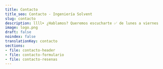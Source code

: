 ```yaml
---
title: Contacto
title_seo: Contacto - Ingeniería Solvent
slug: contacto
description: llll➤ ¿Hablamos? Queremos escucharte ✅ de lunes a viernes de 07:30h a 15:30h. 968 27 16 89. También puedes escribirnos y ver nuestras reseñas.
image: logo.png
draft: false
noindex: false
translationKey: contacto
sections:
- file: contacto-header
- file: contacto-formulario
- file: contacto-resenas
---
```

